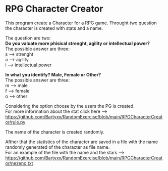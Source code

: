 <h1>RPG Character Creator</h1>

This program create a Character for a RPG game. Throught two question the character is created with stats and a name.<br/>


The question are two:<br/>
<b>Do you valuate more phisical strenght, agility or intellectual power?</b><br/>
The possible answer are three:<br/>
s --> strenght<br/>
a --> agility<br/>
i --> intellectual power<br/>

<b>In what you identify? Male, Female or Other?</b><br/>
The possible answer are three:<br/>
m --> male<br/>
f --> female<br/>
o --> other<br/>

Considering the option choose by the users the PG is created.<br/>
For more information about the stat click here --> https://github.com/Bartyxx/RandomExercise/blob/main/RPGCharacterCreator/rule.py<br/>

The name of the character is created randomly.<br/>

Afther that the statistics of the character are saved in a file with the name randomly generated of the character as file name. <br/>
For an example of the file with the name and the stars --> https://github.com/Bartyxx/RandomExercise/blob/main/RPGCharacterCreator/nezeno.txt<br/>
